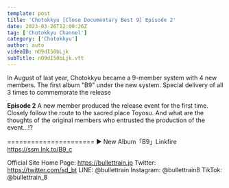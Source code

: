 ```yaml
---
template: post
title: 'Chotokkyu [Close Documentary Best 9] Episode 2'
date: 2023-03-26T12:00:26Z
tag: ['Chotokkyu Channel']
category: ['Chotokkyu']
author: auto 
videoID: nO9dI50bLjk
subTitle: nO9dI50bLjk.vtt
---
```

In August of last year, Chotokkyu became a 9-member system with 4 new members. The first album "B9" under the new system. Special delivery of all 3 times to commemorate the release

**Episode 2** A new member produced the release event for the first time. Closely follow the route to the sacred place Toyosu. And what are the thoughts of the original members who entrusted the production of the event...!?

======================
▶ New Album「B9」Linkfire
 https://ssm.lnk.to/B9_c

Official Site
Home Page: https://bullettrain.jp
Twitter: https://twitter.com/sd_bt
LINE: @bullettrain
Instagram: @bullettrain8
TikTok: @bullettrain_8